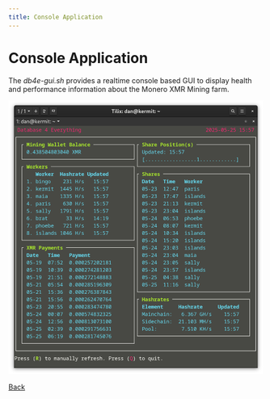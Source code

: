 ```yaml
---
title: Console Application
---
```


# Console Application

The *db4e-gui.sh* provides a realtime console based GUI to display health and performance information about the Monero XMR Mining farm.

![Screenshot of db4e-gui.sh](/images/db4e-gui.png)

[Back](/)







